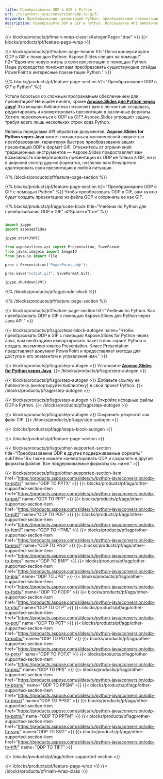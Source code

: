 ```yaml
---
title: Преобразование ODP в GIF в Python
url: /ru/python-java/conversion/odp-to-gif/
keywords: Преобразование презентаций Python, преобразование презентаций в Python, Python для презентаций, Aspose.Slides Python, преобразование ODP в GIF, библиотека презентаций Python
description: Преобразуйте ODP в GIF в Python. Используйте API библиотеки Python для преобразования файлов ODP в GIF
---
```


{{< blocks/products/pf/main-wrap-class isAutogenPage="true" >}}
{{< blocks/products/pf/feature-page-wrap >}}

{{< blocks/products/pf/feature-page-header h1="Легко конвертируйте ODP в GIF с помощью Python: Aspose.Slides спешит на помощь!" h2="Вдохните новую жизнь в свои презентации с помощью Python. Наше руководство поможет вам преобразовать существующие слайды PowerPoint в интересные презентации Python." >}}

{{% blocks/products/pf/feature-page-section h2="Преобразование ODP в GIF в Python" %}}

Устали бороться со сложным программным обеспечением для презентаций? Не ищите ничего, кроме [**Aspose.Slides для Python через Java**](https://products.aspose.com/slides/ru/python-java/)! Эта мощная библиотека позволяет вам с легкостью создавать, редактировать и конвертировать презентации в различные форматы. Хотите переключиться с ODP на GIF? Aspose.Slides упрощает задачу, требуя всего лишь нескольких строк кода Python.

Являясь передовым API обработки документов, **Aspose.Slides for Python через Java** может похвастаться молниеносной скоростью преобразования, гарантируя быстрое преобразование ваших презентаций ODP в формат GIF. Откажитесь от ограничений традиционных инструментов — Aspose.Slides предоставляет вам возможность конвертировать презентации из ODP не только в GIF, но и в широкий спектр других форматов, позволяя вам безупречно адаптировать свои презентации к любой ситуации.

{{% /blocks/products/pf/feature-page-section %}}

{{% blocks/products/pf/feature-page-section  h2="Преобразование ODP в GIF с помощью Python" %}}
Чтобы преобразовать ODP в GIF, вам нужно будет создать презентацию из файла ODP и сохранить ее как GIF.

{{% blocks/products/pf/agp/code-block title="Учебник по Python для преобразования ODP в GIF" offSpacer="true" %}}

```python

import jpype
import asposeslides

jpype.startJVM()

from asposeslides.api import Presentation, SaveFormat
from javax.imageio import ImageIO
from java.io import File

pres = Presentation("PowerPoint.odp");

pres.save("output.gif", SaveFormat.Gif);

jpype.shutdownJVM()
```


{{% /blocks/products/pf/agp/code-block %}}

{{% /blocks/products/pf/feature-page-section %}}

{{< blocks/products/pf/feature-page-section  h2="Учебник по Python. Как преобразовать ODP в GIF с помощью Aspose.Slides для Python через Java API." >}}

{{< blocks/products/pf/agp/steps-block-autogen name="Чтобы преобразовать ODP в GIF с помощью Aspose.Slides for Python через Java, вам необходимо импортировать пакет в ваш скрипт Python и создать экземпляр класса Presentation. Класс Presentation представляет документ PowerPoint и предоставляет методы для доступа к его элементам и управления ими." >}}

{{< blocks/products/pf/agp/step-autogen >}}
Установите [**Aspose.Slides for Python через Java**](https://products.aspose.com/slides/ru/python-java/).
{{< /blocks/products/pf/agp/step-autogen >}}

{{< blocks/products/pf/agp/step-autogen >}}
Добавьте ссылку на библиотеку (импортируйте библиотеку) в свой проект Python.
{{< /blocks/products/pf/agp/step-autogen >}}

{{< blocks/products/pf/agp/step-autogen >}}
Откройте исходные файлы ODP в Python.
{{< /blocks/products/pf/agp/step-autogen >}}

{{< blocks/products/pf/agp/step-autogen >}}
Сохранить результат как файл GIF.
{{< /blocks/products/pf/agp/step-autogen >}}

{{< /blocks/products/pf/agp/steps-block-autogen >}}

{{< /blocks/products/pf/feature-page-section >}}

{{< blocks/products/pf/agp/other-supported-section title="Преобразование ODP в другие поддерживаемые форматы" subTitle="Вы также можете конвертировать ODP и сохранять в другие форматы файлов. Все поддерживаемые форматы см. ниже." >}}

{{< blocks/products/pf/agp/other-supported-section-item href="https://products.aspose.com/slides/ru/python-java/conversion/odp-to-pptx/" name="ODP TO PPTX" >}}
{{< blocks/products/pf/agp/other-supported-section-item href="https://products.aspose.com/slides/ru/python-java/conversion/odp-to-ppt/" name="ODP TO PPT" >}}
{{< blocks/products/pf/agp/other-supported-section-item href="https://products.aspose.com/slides/ru/python-java/conversion/odp-to-pdf/" name="ODP TO PDF" >}}
{{< blocks/products/pf/agp/other-supported-section-item href="https://products.aspose.com/slides/ru/python-java/conversion/odp-to-html/" name="ODP TO HTML" >}}
{{< blocks/products/pf/agp/other-supported-section-item href="https://products.aspose.com/slides/ru/python-java/conversion/odp-to-png/" name="ODP TO PNG" >}}
{{< blocks/products/pf/agp/other-supported-section-item href="https://products.aspose.com/slides/ru/python-java/conversion/odp-to-bmp/" name="ODP TO BMP" >}}
{{< blocks/products/pf/agp/other-supported-section-item href="https://products.aspose.com/slides/ru/python-java/conversion/odp-to-jpg/" name="ODP TO JPG" >}}
{{< blocks/products/pf/agp/other-supported-section-item href="https://products.aspose.com/slides/ru/python-java/conversion/odp-to-fodp/" name="ODP TO FODP" >}}
{{< blocks/products/pf/agp/other-supported-section-item href="https://products.aspose.com/slides/ru/python-java/conversion/odp-to-otp/" name="ODP TO OTP" >}}
{{< blocks/products/pf/agp/other-supported-section-item href="https://products.aspose.com/slides/ru/python-java/conversion/odp-to-pot/" name="ODP TO POT" >}}
{{< blocks/products/pf/agp/other-supported-section-item href="https://products.aspose.com/slides/ru/python-java/conversion/odp-to-potm/" name="ODP TO POTM" >}}
{{< blocks/products/pf/agp/other-supported-section-item href="https://products.aspose.com/slides/ru/python-java/conversion/odp-to-potx/" name="ODP TO POTX" >}}
{{< blocks/products/pf/agp/other-supported-section-item href="https://products.aspose.com/slides/ru/python-java/conversion/odp-to-pps/" name="ODP TO PPS" >}}
{{< blocks/products/pf/agp/other-supported-section-item href="https://products.aspose.com/slides/ru/python-java/conversion/odp-to-ppsm/" name="ODP TO PPSM" >}}
{{< blocks/products/pf/agp/other-supported-section-item href="https://products.aspose.com/slides/ru/python-java/conversion/odp-to-ppsx/" name="ODP TO PPSX" >}}
{{< blocks/products/pf/agp/other-supported-section-item href="https://products.aspose.com/slides/ru/python-java/conversion/odp-to-pptm/" name="ODP TO PPTM" >}}
{{< blocks/products/pf/agp/other-supported-section-item href="https://products.aspose.com/slides/ru/python-java/conversion/odp-to-svg/" name="ODP TO SVG" >}}
{{< blocks/products/pf/agp/other-supported-section-item href="https://products.aspose.com/slides/ru/python-java/conversion/odp-to-tiff/" name="ODP TO TIFF" >}}


{{< /blocks/products/pf/agp/other-supported-section >}}

{{< /blocks/products/pf/feature-page-wrap >}}
{{< /blocks/products/pf/main-wrap-class >}}